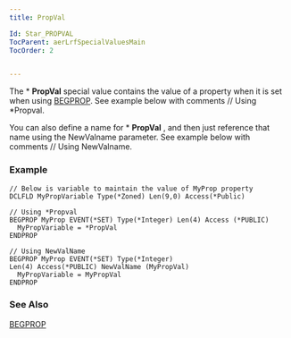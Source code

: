 ```yaml
---
title: PropVal

Id: Star_PROPVAL
TocParent: aerLrfSpecialValuesMain
TocOrder: 2


---
```


The * **PropVal** special value contains the value of a property when it is set when using [BEGPROP](BEGPROP.html). See example below with comments // Using *Propval. 

You can also define a name for * **PropVal** , and then just reference that name using the NewValname parameter. See example below with comments // Using NewValname. 

### Example

```
// Below is variable to maintain the value of MyProp property
DCLFLD MyPropVariable Type(*Zoned) Len(9,0) Access(*Public)

// Using *Propval
BEGPROP MyProp EVENT(*SET) Type(*Integer) Len(4) Access (*PUBLIC)
  MyPropVariable = *PropVal
ENDPROP

// Using NewValName
BEGPROP MyProp EVENT(*SET) Type(*Integer) 
Len(4) Access(*PUBLIC) NewValName (MyPropVal)
  MyPropVariable = MyPropVal
ENDPROP     
```

### See Also
[BEGPROP](BEGPROP.html) 
